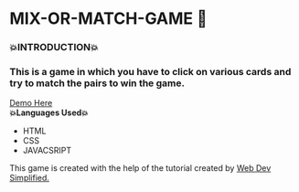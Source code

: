 # MIX-OR-MATCH-GAME 💃

<h3>💥INTRODUCTION💥</h3>
<h3>This is a game in which you have to click on various cards and try to match the pairs to win the game.</h3>
<a href="https://mix-or-match-game.netlify.app/">Demo Here</a>
<br>
<b>💥Languages Used💥</b>
<ul>
  <li>HTML</li>
  <li>CSS</li>
  <li>JAVACSRIPT</li>
  </ul>
  
<p>This game is created with the help of the tutorial created by <a href="https://www.youtube.com/watch?v=28VfzEiJgy4"> Web Dev Simplified.</a>
